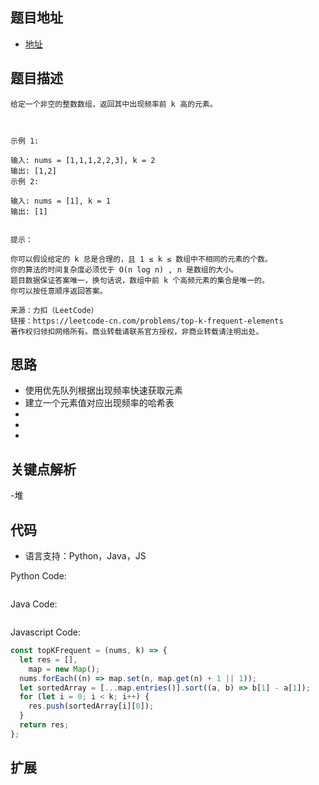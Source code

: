 ## 题目地址

- [地址](https://leetcode-cn.com/problems/top-k-frequent-elements/)

## 题目描述

```
给定一个非空的整数数组，返回其中出现频率前 k 高的元素。

 

示例 1:

输入: nums = [1,1,1,2,2,3], k = 2
输出: [1,2]
示例 2:

输入: nums = [1], k = 1
输出: [1]
 

提示：

你可以假设给定的 k 总是合理的，且 1 ≤ k ≤ 数组中不相同的元素的个数。
你的算法的时间复杂度必须优于 O(n log n) , n 是数组的大小。
题目数据保证答案唯一，换句话说，数组中前 k 个高频元素的集合是唯一的。
你可以按任意顺序返回答案。

来源：力扣（LeetCode）
链接：https://leetcode-cn.com/problems/top-k-frequent-elements
著作权归领扣网络所有。商业转载请联系官方授权，非商业转载请注明出处。
```

## 思路
- 使用优先队列根据出现频率快速获取元素
- 建立一个元素值对应出现频率的哈希表
- 
- 
- 

## 关键点解析

-堆

## 代码

- 语言支持：Python，Java，JS

Python Code:

```python

```

Java Code:

```java

```

Javascript Code:

```js
const topKFrequent = (nums, k) => {
  let res = [],
    map = new Map();
  nums.forEach((n) => map.set(n, map.get(n) + 1 || 1));
  let sortedArray = [...map.entries()].sort((a, b) => b[1] - a[1]);
  for (let i = 0; i < k; i++) {
    res.push(sortedArray[i][0]);
  }
  return res;
};
```

## 扩展
